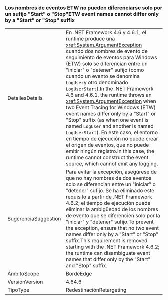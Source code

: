 ### <a name="etw-event-names-cannot-differ-only-by-a-start-or-stop-suffix"></a><span data-ttu-id="2dc95-101">Los nombres de eventos ETW no pueden diferenciarse solo por un sufijo "Start" o "Stop"</span><span class="sxs-lookup"><span data-stu-id="2dc95-101">ETW event names cannot differ only by a "Start" or "Stop" suffix</span></span>

|   |   |
|---|---|
|<span data-ttu-id="2dc95-102">Detalles</span><span class="sxs-lookup"><span data-stu-id="2dc95-102">Details</span></span>|<span data-ttu-id="2dc95-103">En .NET Framework 4.6 y 4.6.1, el runtime produce una <xref:System.ArgumentException> cuando dos nombres de evento de seguimiento de eventos para Windows (ETW) solo se diferencian entre un &quot;iniciar&quot; o &quot;detener&quot; sufijo (como cuando un evento se denomina <code>LogUser</code>y otro denominado <code>LogUserStart</code>).</span><span class="sxs-lookup"><span data-stu-id="2dc95-103">In the .NET Framework 4.6 and 4.6.1, the runtime throws an <xref:System.ArgumentException> when two Event Tracing for Windows (ETW) event names differ only by a &quot;Start&quot; or &quot;Stop&quot; suffix (as when one event is named <code>LogUser</code> and another is named <code>LogUserStart</code>).</span></span> <span data-ttu-id="2dc95-104">En este caso, el entorno en tiempo de ejecución no puede crear el origen de eventos, que no puede emitir ningún registro.</span><span class="sxs-lookup"><span data-stu-id="2dc95-104">In this case, the runtime cannot construct the event source, which cannot emit any logging.</span></span>|
|<span data-ttu-id="2dc95-105">Sugerencia</span><span class="sxs-lookup"><span data-stu-id="2dc95-105">Suggestion</span></span>|<span data-ttu-id="2dc95-106">Para evitar la excepción, asegúrese de que no hay nombres de dos eventos solo se diferencian entre un &quot;iniciar&quot; o &quot;detener&quot; sufijo. Se ha eliminado este requisito a partir de .NET Framework 4.6.2; el tiempo de ejecución puede eliminar la ambigüedad de los nombres de evento que se diferencien solo por la &quot;iniciar&quot; y &quot;detener&quot; sufijo.</span><span class="sxs-lookup"><span data-stu-id="2dc95-106">To prevent the exception, ensure that no two event names differ only by a &quot;Start&quot; or &quot;Stop&quot; suffix.This requirement is removed starting with the .NET Framework 4.6.2; the runtime can disambiguate event names that differ only by the &quot;Start&quot; and &quot;Stop&quot; suffix.</span></span>|
|<span data-ttu-id="2dc95-107">Ámbito</span><span class="sxs-lookup"><span data-stu-id="2dc95-107">Scope</span></span>|<span data-ttu-id="2dc95-108">Borde</span><span class="sxs-lookup"><span data-stu-id="2dc95-108">Edge</span></span>|
|<span data-ttu-id="2dc95-109">Versión</span><span class="sxs-lookup"><span data-stu-id="2dc95-109">Version</span></span>|<span data-ttu-id="2dc95-110">4.6</span><span class="sxs-lookup"><span data-stu-id="2dc95-110">4.6</span></span>|
|<span data-ttu-id="2dc95-111">Tipo</span><span class="sxs-lookup"><span data-stu-id="2dc95-111">Type</span></span>|<span data-ttu-id="2dc95-112">Redestinación</span><span class="sxs-lookup"><span data-stu-id="2dc95-112">Retargeting</span></span>|


